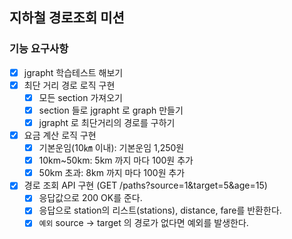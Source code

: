 ## 지하철 경로조회 미션

### 기능 요구사항

- [x] jgrapht 학습테스트 해보기
- [x] 최단 거리 경로 로직 구현
    - [x] 모든 section 가져오기
    - [x] section 들로 jgrapht 로 graph 만들기
    - [x] jgrapht 로 최단거리의 경로를 구하기
- [x] 요금 계산 로직 구현
    - [x] 기본운임(10㎞ 이내): 기본운임 1,250원
    - [x] 10km~50km: 5km 까지 마다 100원 추가
    - [x] 50km 초과: 8km 까지 마다 100원 추가
- [x] 경로 조회 API 구현 (GET /paths?source=1&target=5&age=15)
  - [x] 응답값으로 200 OK를 준다.
  - [x] 응답으로 station의 리스트(stations), distance, fare를 반환한다.
  - [x] `예외` source -> target 의 경로가 없다면 예외를 발생한다.
